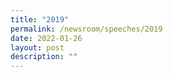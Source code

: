 ```yaml
---
title: "2019"
permalink: /newsroom/speeches/2019
date: 2022-01-26
layout: post
description: ""
---
```

